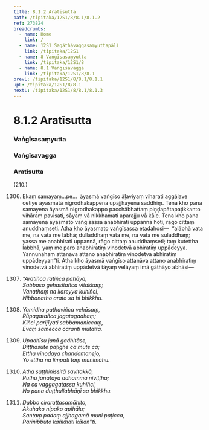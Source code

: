 ```yaml
---
title: 8.1.2 Aratīsutta
path: /tipitaka/12S1/8/8.1/8.1.2
ref: 273824
breadcrumbs:
  - name: Home
    link: /
  - name: 12S1 Sagāthāvaggasaṃyuttapāḷi
    link: /tipitaka/12S1
  - name: 8 Vaṅgīsasaṃyutta
    link: /tipitaka/12S1/8
  - name: 8.1 Vaṅgīsavagga
    link: /tipitaka/12S1/8/8.1
prevL: /tipitaka/12S1/8/8.1/8.1.1
upL: /tipitaka/12S1/8/8.1
nextL: /tipitaka/12S1/8/8.1/8.1.3
---
```


# 8.1.2 Aratīsutta

### Vaṅgīsasaṃyutta

### Vaṅgīsavagga

### Aratīsutta

(210.)

1306. Ekaṃ samayaṃ…pe…  āyasmā vaṅgīso āḷaviyaṃ viharati aggāḷave cetiye āyasmatā nigrodhakappena upajjhāyena saddhiṃ. Tena kho pana samayena āyasmā nigrodhakappo pacchābhattaṃ piṇḍapātapaṭikkanto vihāraṃ pavisati, sāyaṃ vā nikkhamati aparajju vā kāle. Tena kho pana samayena āyasmato vaṅgīsassa anabhirati uppannā hoti, rāgo cittaṃ anuddhaṃseti. Atha kho āyasmato vaṅgīsassa etadahosi—  “alābhā vata me, na vata me lābhā; dulladdhaṃ vata me, na vata me suladdhaṃ; yassa me anabhirati uppannā, rāgo cittaṃ anuddhaṃseti; taṃ kutettha labbhā, yaṃ me paro anabhiratiṃ vinodetvā abhiratiṃ uppādeyya. Yannūnāhaṃ attanāva attano anabhiratiṃ vinodetvā abhiratiṃ uppādeyyan”ti. Atha kho āyasmā vaṅgīso attanāva attano anabhiratiṃ vinodetvā abhiratiṃ uppādetvā tāyaṃ velāyaṃ imā gāthāyo abhāsi—

1307. _“Aratiñca ratiñca pahāya,_  
_Sabbaso gehasitañca vitakkaṃ;_  
_Vanathaṃ na kareyya kuhiñci,_  
_Nibbanatho arato sa hi bhikkhu._  


1308. _Yamidha pathaviñca vehāsaṃ,_  
_Rūpagatañca jagatogadhaṃ;_  
_Kiñci parijīyati sabbamaniccaṃ,_  
_Evaṃ samecca caranti mutattā._  


1309. _Upadhīsu janā gadhitāse,_  
_Diṭṭhasute paṭighe ca mute ca;_  
_Ettha vinodaya chandamanejo,_  
_Yo ettha na limpati taṃ munimāhu._  


1310. _Atha saṭṭhinissitā savitakkā,_  
_Puthū janatāya adhammā niviṭṭhā;_  
_Na ca vaggagatassa kuhiñci,_  
_No pana duṭṭhullabhāṇī sa bhikkhu._  


1311. _Dabbo cirarattasamāhito,_  
_Akuhako nipako apihālu;_  
_Santaṃ padaṃ ajjhagamā muni paṭicca,_  
_Parinibbuto kaṅkhati kālan”ti._  




